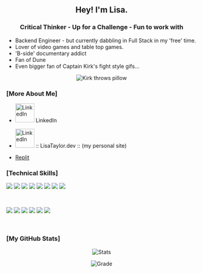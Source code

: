 ## <div align="center">Hey! I'm Lisa.</div>
### <div align="center">Critical Thinker - Up for a Challenge - Fun to work with</div>

- Backend Engineer - but currently dabbling in Full Stack in my 'free' time. 
- Lover of video games and table top games. 
- 'B-side' documentary addict 
- Fan of Dune 
- Even bigger fan of Captain Kirk's fight style gifs...
<div align='center'>
  
![Kirk throws pillow](https://24.media.tumblr.com/0d4d4e653dae70e1e3f8617330b68fb8/tumblr_n4hm4j58n11s63bb0o1_400.gif)
  
</div>

### [More About Me]  

- [<img alt="LinkedIn" width="50px" src="https://img.icons8.com/nolan/64/linkedin.png" />](https://www.linkedin.com/in/thelisataylor/)
LinkedIn

- [<img alt="LinkedIn" width="50px" src="https://img.icons8.com/nolan/64/robot-2.png" />](https://www.linkedin.com/in/thelisataylor/)
:: LisaTaylor.dev :: (my personal site)

  
- [Replit](https://replit.com/@LisaTaylor1) 


### [Technical Skills]


![](https://img.shields.io/badge/Code-Ruby-informational?style=flat&logo=Ruby&color=CC342D)
![](https://img.shields.io/badge/Code-Ruby_on_Rails-informational?style=flat&logo=Ruby-On-Rails&color=CC0000)
![](https://img.shields.io/badge/Code-PostgreSQL-informational?style=flat&logo=PostgreSQL&color=336791)
![](https://img.shields.io/badge/Code-SQLite-informational?style=flat&logo=SQLite&color=003B57)
![](https://img.shields.io/badge/Code-JavaScript-informational?style=flat&logo=JavaScript&color=F7DF1E)
![](https://img.shields.io/badge/Code-Python-informational?style=flat&logo=Python&color=003B57)
![](https://img.shields.io/badge/Code-HTML5-informational?style=flat&logo=HTML5&color=E34F26)
![](https://img.shields.io/badge/Style-CSS3-informational?style=flat&logo=CSS3&color=1572B6)

</br>

![](https://img.shields.io/badge/Tools-NPM-informational?style=flat&logo=NPM&color=CB3837)
![](https://img.shields.io/badge/Tools-Postman-informational?style=flat&logo=Postman&color=FF6C37)
![](https://img.shields.io/badge/Tools-Heroku-informational?style=flat&logo=Heroku&color=430098)
![](https://img.shields.io/badge/Tools-Netlify-informational?style=flat&logo=netlify&color=00C7B7)
![](https://img.shields.io/badge/Tools-Git-informational?style=flat&logo=Git&color=F05032)
![](https://img.shields.io/badge/Tools-GitHub-informational?style=flat&logo=GitHub&color=181717)

</br>
  

### [My GitHub Stats]
<div align="center">
  
<!-- ![Languages](https://github-readme-stats.vercel.app/api/top-langs?username=lisataylor5472&show_icons=true&locale=en&layout=compact) -->

![Stats](https://github-readme-stats.vercel.app/api?username=lisataylor5472&show_icons=true&locale=en)

![Grade](https://github-readme-streak-stats.herokuapp.com/?user=lisataylor5472&)
</div>
<!--
**lisataylor5472/lisataylor5472** is a ✨ _special_ ✨ repository because its `README.md` (this file) appears on your GitHub profile.
-->
